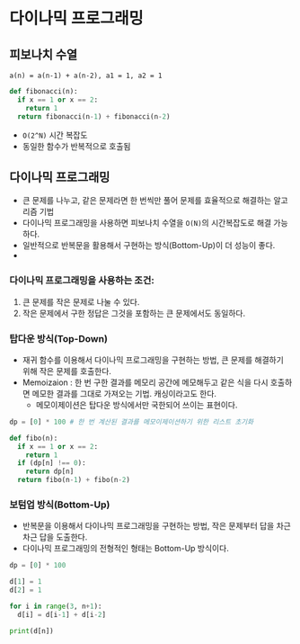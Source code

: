 # 다이나믹 프로그래밍
## 피보나치 수열
`a(n) = a(n-1) + a(n-2), a1 = 1, a2 = 1`

```python
def fibonacci(n):
  if x == 1 or x == 2:
    return 1
  return fibonacci(n-1) + fibonacci(n-2)
```
* `O(2^N)` 시간 복잡도
* 동일한 함수가 반복적으로 호출됨

## 다이나믹 프로그래밍
* 큰 문제를 나누고, 같은 문제라면 한 번씩만 풀어 문제를 효율적으로 해결하는 알고리즘 기법
* 다이나믹 프로그래밍을 사용하면 피보나치 수열을 `O(N)`의 시간복잡도로 해결 가능하다.
* 일반적으로 반복문을 활용해서 구현하는 방식(Bottom-Up)이 더 성능이 좋다.
* 
### 다이나믹 프로그래밍을 사용하는 조건:
1. 큰 문제를 작은 문제로 나눌 수 있다.
2. 작은 문제에서 구한 정답은 그것을 포함하는 큰 문제에서도 동일하다.

### 탑다운 방식(Top-Down)
* 재귀 함수를 이용해서 다이나믹 프로그래밍을 구현하는 방법, 큰 문제를 해결하기 위해 작은 문제를 호출한다.
* Memoizaion : 한 번 구한 결과를 메모리 공간에 메모해두고 같은 식을 다시 호출하면 메모한 결과를 그대로 가져오는 기법. 캐싱이라고도 한다.
  * 메모이제이션은 탑다운 방식에서만 국한되어 쓰이는 표현이다.
```python
dp = [0] * 100 # 한 번 계산된 결과를 메모이제이션하기 위한 리스트 초기화

def fibo(n):
  if x == 1 or x == 2:
    return 1
  if (dp[n] !== 0):
    return dp[n]
  return fibo(n-1) + fibo(n-2)
```

### 보텀업 방식(Bottom-Up)
* 반복문을 이용해서 다이나믹 프로그래밍을 구현하는 방법, 작은 문제부터 답을 차근차근 답을 도출한다.
* 다이나믹 프로그래밍의 전형적인 형태는 Bottom-Up 방식이다.
```python
dp = [0] * 100

d[1] = 1
d[2] = 1

for i in range(3, n+1):
  d[i] = d[i-1] + d[i-2]

print(d[n])
```
